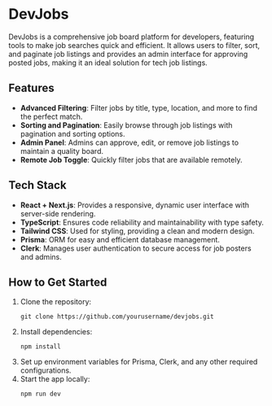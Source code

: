 # DevJobs

DevJobs is a comprehensive job board platform for developers, featuring tools to make job searches quick and efficient. It allows users to filter, sort, and paginate job listings and provides an admin interface for approving posted jobs, making it an ideal solution for tech job listings.

## Features

- **Advanced Filtering**: Filter jobs by title, type, location, and more to find the perfect match.
- **Sorting and Pagination**: Easily browse through job listings with pagination and sorting options.
- **Admin Panel**: Admins can approve, edit, or remove job listings to maintain a quality board.
- **Remote Job Toggle**: Quickly filter jobs that are available remotely.

## Tech Stack

- **React + Next.js**: Provides a responsive, dynamic user interface with server-side rendering.
- **TypeScript**: Ensures code reliability and maintainability with type safety.
- **Tailwind CSS**: Used for styling, providing a clean and modern design.
- **Prisma**: ORM for easy and efficient database management.
- **Clerk**: Manages user authentication to secure access for job posters and admins.

## How to Get Started

1. Clone the repository:
   ```
   git clone https://github.com/yourusername/devjobs.git
   ```
2. Install dependencies:
   ```
   npm install
   ```
3. Set up environment variables for Prisma, Clerk, and any other required configurations.
4. Start the app locally:
   ```
   npm run dev
   ```
